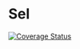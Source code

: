 # Sel
[![Coverage Status](https://coveralls.io/repos/github/dzautner/Sel/badge.svg?branch=master)](https://coveralls.io/github/dzautner/Sel?branch=master)
